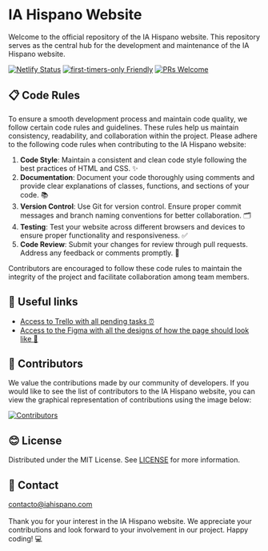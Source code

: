 # IA Hispano Website

Welcome to the official repository of the IA Hispano website. This repository serves as the central hub for the development and maintenance of the IA Hispano website.

[![Netlify Status](https://api.netlify.com/api/v1/badges/34e01aa8-2101-445b-9044-02b029bf58eb/deploy-status)](https://app.netlify.com/sites/elaborate-sherbet-de79a7/deploys)
[![first-timers-only Friendly](https://img.shields.io/badge/first--timers--only-friendly-blue.svg)](http://www.firsttimersonly.com/)
[![PRs Welcome](https://img.shields.io/badge/PRs-welcome-brightgreen.svg?style=flat-square)](http://makeapullrequest.com)

## 📋 Code Rules

To ensure a smooth development process and maintain code quality, we follow certain code rules and guidelines. These rules help us maintain consistency, readability, and collaboration within the project. Please adhere to the following code rules when contributing to the IA Hispano website:

1. **Code Style**: Maintain a consistent and clean code style following the best practices of HTML and CSS. ✨
2. **Documentation**: Document your code thoroughly using comments and provide clear explanations of classes, functions, and sections of your code. 📚
3. **Version Control**: Use Git for version control. Ensure proper commit messages and branch naming conventions for better collaboration. 🗂️
4. **Testing**: Test your website across different browsers and devices to ensure proper functionality and responsiveness. ✅
5. **Code Review**: Submit your changes for review through pull requests. Address any feedback or comments promptly. 🔎

Contributors are encouraged to follow these code rules to maintain the integrity of the project and facilitate collaboration among team members.

## 📎 Useful links
- [Access to Trello with all pending tasks ⏰](https://trello.com/b/w9jg37Bm/ia-hispano-web-development)
- [Access to the Figma with all the designs of how the page should look like 🎨](https://www.figma.com/proto/uWhgqBnFpGIyiD6r3LFJVL/IA-Hispano)

## 👥 Contributors

We value the contributions made by our community of developers. If you would like to see the list of contributors to the IA Hispano website, you can view the graphical representation of contributions using the image below:

[![Contributors](https://contrib.rocks/image?repo=iahispano/website)](https://github.com/IAHispano/web/graphs/contributors)

## 😊 License

Distributed under the MIT License. See [LICENSE](https://github.com/IAHispano/website/blob/main/LICENSE) for more information.

## 📧 Contact

contacto@iahispano.com
\
\
Thank you for your interest in the IA Hispano website.
We appreciate your contributions and look forward to your involvement in our project.
Happy coding! 💻
